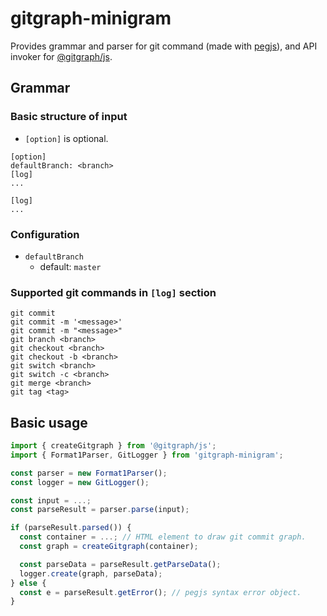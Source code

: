 # gitgraph-minigram

Provides grammar and parser for git command (made with [pegjs](https://www.npmjs.com/package/pegjs)), and API invoker for [@gitgraph/js](https://www.npmjs.com/package/@gitgraph/js).


## Grammar

### Basic structure of input

- `[option]` is optional.

```
[option]
defaultBranch: <branch>
[log]
...
```

```
[log]
...
```

### Configuration

- `defaultBranch`
  - default: `master`

### Supported git commands in `[log]` section

```
git commit
git commit -m '<message>'
git commit -m "<message>"
git branch <branch>
git checkout <branch>
git checkout -b <branch>
git switch <branch>
git switch -c <branch>
git merge <branch>
git tag <tag>
```


## Basic usage

```js
import { createGitgraph } from '@gitgraph/js';
import { Format1Parser, GitLogger } from 'gitgraph-minigram';

const parser = new Format1Parser();
const logger = new GitLogger();

const input = ...;
const parseResult = parser.parse(input);

if (parseResult.parsed()) {
  const container = ...; // HTML element to draw git commit graph.
  const graph = createGitgraph(container);

  const parseData = parseResult.getParseData();
  logger.create(graph, parseData);
} else {
  const e = parseResult.getError(); // pegjs syntax error object.
}
```
